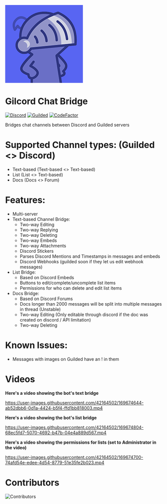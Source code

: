 ![logo](https://raw.githubusercontent.com/saboooor/gilcord/dev/pfp.png)

# Gilcord Chat Bridge
[![Discord](https://discord.com/api/guilds/811354612547190794/widget.png)](https://discord.gg/Bsefgbaedz)
[![Guilded](https://guilded.nico.engineer/shields/vanity/cactie?style=flat)](https://guilded.gg/cactie)
[![CodeFactor](https://www.codefactor.io/repository/github/saboooor/Gilcord/badge)](https://www.codefactor.io/repository/github/saboooor/Gilcord)

Bridges chat channels between Discord and Guilded servers

# Supported Channel types: (Guilded <> Discord)
- Text-based (Text-based <> Text-based)
- List (List <> Text-based)
- Docs (Docs <> Forum)

# Features:
- Multi-server
- Text-based Channel Bridge:
  - Two-way Editing
  - Two-way Replying
  - Two-way Deleting
  - Two-way Embeds
  - Two-way Attachments
  - Discord Stickers
  - Parses Discord Mentions and Timestamps in messages and embeds
  - Discord Webhooks (guilded soon if they let us edit webhook messages)
- List Bridge:
  - Based on Discord Embeds
  - Buttons to edit/complete/uncomplete list items
  - Permissions for who can delete and edit list items
- Docs Bridge:
  - Based on Discord Forums
  - Docs longer than 2000 messages will be split into multiple messages in thread (Unstable)
  - Two-way Editing (Only editable through discord if the doc was created on discord / API limitation)
  - Two-way Deleting

# Known Issues:
- Messages with images on Guilded have an ! in them

# Videos
**Here's a video showing the bot's text bridge**

https://user-images.githubusercontent.com/42164502/169674644-ab52dbb6-0d1a-4424-b5f4-ffd1bb818003.mp4

**Here's a video showing the bot's list bridge**

https://user-images.githubusercontent.com/42164502/169674804-68ec5fd7-5070-4692-b47b-04e4a889d567.mp4

**Here's a video showing the permissions for lists (set to Administrator in the video)**

https://user-images.githubusercontent.com/42164502/169674700-74afd54e-edee-4d54-8779-51e35fe2b023.mp4

# Contributors
![Contributors](https://contrib.rocks/image?repo=saboooor/Gilcord)
